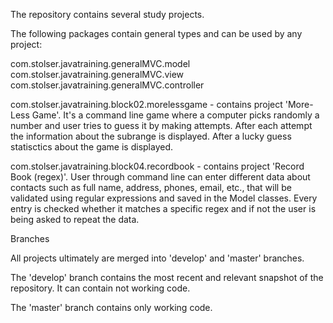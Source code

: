 The repository contains several study projects.

The following packages contain general types and can be used by any project:

com.stolser.javatraining.generalMVC.model
com.stolser.javatraining.generalMVC.view
com.stolser.javatraining.generalMVC.controller

com.stolser.javatraining.block02.morelessgame - contains project 'More-Less Game'. It's  a command line game where a computer picks randomly
a number and user tries to guess it by making attempts. After each attempt the information about the subrange is displayed. After
a lucky guess statisctics about the game is displayed.


com.stolser.javatraining.block04.recordbook - contains project 'Record Book (regex)'. User through command line can
enter different data about contacts such as full name, address, phones, email, etc., that will be validated using
regular expressions and saved in the Model classes. Every entry is checked whether it matches a specific regex and
if not the user is being asked to repeat the data.

Branches

All projects ultimately are merged into 'develop' and 'master' branches.

The 'develop' branch contains the most recent and relevant snapshot of the repository. It can contain not working code.

The 'master' branch contains only working code.


